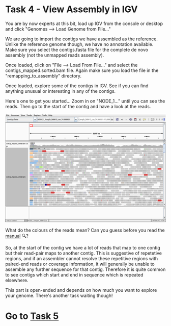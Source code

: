 # Task 4 - View Assembly in IGV

You are by now experts at this bit, load up IGV from the console or desktop and click "Genomes --> Load Genome from File..."

We are going to import the contigs we have assembled as the reference. Unlike the reference genome though, we have no annotation available. Make sure you select the contigs.fasta file for
the complete de novo assembly (not the unmapped reads assembly).

Once loaded, click on "File --> Load From File..." and select the contigs_mapped.sorted.bam file. Again make sure you load the file in the "remapping_to_assembly" directory.

Once loaded, explore some of the contigs in IGV. See if you can find anything unusual or interesting  in any of the contigs.

Here's one to get you started... Zoom in on "NODE_1..." until you can see the reads. Then go to the start of the contig and have a look at the reads.

![igv](https://github.com/guyleonard/genomics_adventure/blob/f1b57822f13e31cfab917e3e9291176a1e705f3a/chapter_4/images/chapter_4_task_4_image_1.png)

What do the colours of the reads mean? Can you guess before you read the [manual](https://igv.org/doc/desktop/#UserGuide/tracks/alignments/paired_end_alignments/#insert-size) 🔍?

So, at the start of the contig we have a lot of reads that map to one contig but their read-pair maps to another contig. This is suggestive of repetetive regions, and if an assembler cannot resolve these repetitive regions with paired-end reads or coverage information, it will generally be unable to assemble any further sequence for that contig. Therefore it is quite common to see contigs which start and end in sequence which is repeated elsewhere.

This part is open-ended and depends on how much you want to explore your genome. There's another task waiting though!

# Go to [Task 5](https://github.com/guyleonard/genomics_adventure/blob/release/chapter_4/task_5.md)
